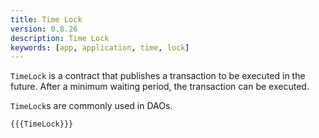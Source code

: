 ```yaml
---
title: Time Lock
version: 0.8.26
description: Time Lock
keywords: [app, application, time, lock]
---
```


`TimeLock` is a contract that publishes a transaction to be executed in the future.
After a minimum waiting period, the transaction can be executed.

`TimeLock`s are commonly used in DAOs.

```solidity
{{{TimeLock}}}
```
